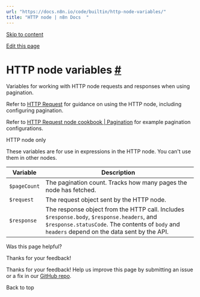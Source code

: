 ```yaml
---
url: "https://docs.n8n.io/code/builtin/http-node-variables/"
title: "HTTP node | n8n Docs  "
---
```


[Skip to content](https://docs.n8n.io/code/builtin/http-node-variables/#http-node-variables)

[Edit this page](https://github.com/n8n-io/n8n-docs/edit/main/docs/code/builtin/http-node-variables.md "Edit this page")

# HTTP node variables [\#](https://docs.n8n.io/code/builtin/http-node-variables/\#http-node-variables "Permanent link")

Variables for working with HTTP node requests and responses when using pagination.

Refer to [HTTP Request](https://docs.n8n.io/integrations/builtin/core-nodes/n8n-nodes-base.httprequest/) for guidance on using the HTTP node, including configuring pagination.

Refer to [HTTP Request node cookbook \| Pagination](https://docs.n8n.io/code/cookbook/http-node/pagination/) for example pagination configurations.

HTTP node only

These variables are for use in expressions in the HTTP node. You can't use them in other nodes.

| Variable | Description |
| --- | --- |
| `$pageCount` | The pagination count. Tracks how many pages the node has fetched. |
| `$request` | The request object sent by the HTTP node. |
| `$response` | The response object from the HTTP call. Includes `$response.body`, `$response.headers`, and `$response.statusCode`. The contents of `body` and `headers` depend on the data sent by the API. |

Was this page helpful?






Thanks for your feedback!






Thanks for your feedback! Help us improve this page by submitting an issue or a fix in our [GitHub repo](https://github.com/n8n-io/n8n-docs).


Back to top